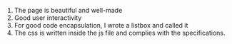 1. The page is beautiful and well-made
2. Good user interactivity
3. For good code encapsulation, I wrote a listbox and called it
4. The css is written inside the js file and complies with the specifications.